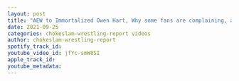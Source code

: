 ```yaml
---
layout: post
title: "AEW to Immortalized Owen Hart, Why some fans are complaining, and is this good for pro wrestling?"
date: 2021-09-25
categories: chokeslam-wrestling-report videos
author: chokeslam-wrestling-report
spotify_track_id: 
youtube_video_id: jfYc-smW8SI
apple_track_id: 
youtube_metadata: 
---
```

